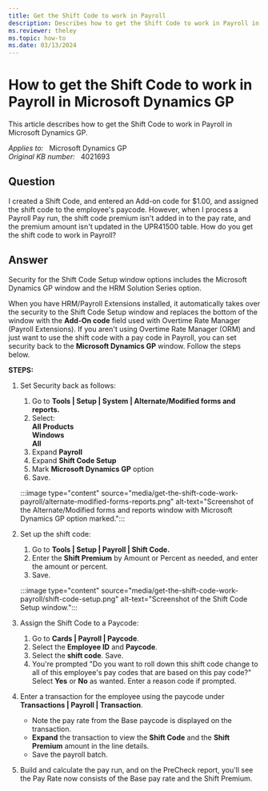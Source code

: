 ```yaml
---
title: Get the Shift Code to work in Payroll
description: Describes how to get the Shift Code to work in Payroll in Microsoft Dynamics GP.
ms.reviewer: theley
ms.topic: how-to
ms.date: 03/13/2024
---
```

# How to get the Shift Code to work in Payroll in Microsoft Dynamics GP

This article describes how to get the Shift Code to work in Payroll in Microsoft Dynamics GP.

_Applies to:_ &nbsp; Microsoft Dynamics GP  
_Original KB number:_ &nbsp; 4021693

## Question

I created a Shift Code, and entered an Add-on code for $1.00, and assigned the shift code to the employee's paycode. However, when I process a Payroll Pay run, the shift code premium isn't added in to the pay rate, and the premium amount isn't updated in the UPR41500 table. How do you get the shift code to work in Payroll?

## Answer

Security for the Shift Code Setup window options includes the Microsoft Dynamics GP window and the HRM Solution Series option.

When you have HRM/Payroll Extensions installed, it automatically takes over the security to the Shift Code Setup window and replaces the bottom of the window with the **Add-On code** field used with Overtime Rate Manager (Payroll Extensions). If you aren't using Overtime Rate Manager (ORM) and just want to use the shift code with a pay code in Payroll, you can set security back to the **Microsoft Dynamics GP** window.  Follow the steps below.

**STEPS:**  

1. Set Security back as follows:
    1. Go to **Tools | Setup | System | Alternate/Modified forms and reports.**  
    1. Select:  
        **All Products**  
        **Windows**  
        **All**
    1. Expand **Payroll**  
    1. Expand **Shift Code Setup**  
    1. Mark **Microsoft Dynamics GP** option
    1. Save.

    :::image type="content" source="media/get-the-shift-code-work-payroll/alternate-modified-forms-reports.png" alt-text="Screenshot of the Alternate/Modified forms and reports window with Microsoft Dynamics GP option marked.":::

2. Set up the shift code:
    1. Go to **Tools | Setup | Payroll | Shift Code.**  
    1. Enter the **Shift Premium** by Amount or Percent as needed, and enter the amount or percent.
    1. Save.

    :::image type="content" source="media/get-the-shift-code-work-payroll/shift-code-setup.png" alt-text="Screenshot of the Shift Code Setup window.":::

3. Assign the Shift Code to a Paycode:  
    1. Go to **Cards | Payroll | Paycode**.
    1. Select the **Employee ID** and **Paycode**.
    1. Select the **shift code**. Save.
    1. You're prompted "Do you want to roll down this shift code change to all of this employee's pay codes that are based on this pay code?" Select **Yes** or **No** as wanted. Enter a reason code if prompted.

4. Enter a transaction for the employee using the paycode under **Transactions | Payroll | Transaction**.

    - Note the pay rate from the Base paycode is displayed on the transaction.
    - **Expand** the transaction to view the **Shift Code** and the **Shift Premium** amount in the line details.
    - Save the payroll batch.

5. Build and calculate the pay run, and on the PreCheck report, you'll see the Pay Rate now consists of the Base pay rate and the Shift Premium.
